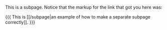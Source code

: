 This is a subpage.    Notice that the markup for the link that got you here was:

{{{
This is [[/subpage|an example of how to make a separate subpage correctly]].
}}}
